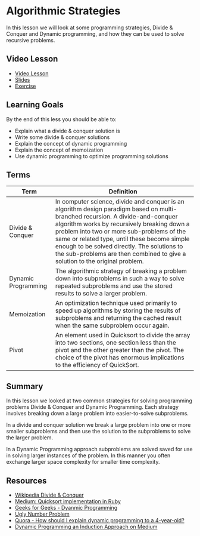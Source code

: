 # Algorithmic Strategies

In this lesson we will look at some programming strategies, Divide & Conquer and Dynamic programming, and how they can be used to solve recursive problems.

## Video Lesson

- [Video Lesson](https://adaacademy.hosted.panopto.com/Panopto/Pages/Viewer.aspx?id=cf2584b6-0cd7-48ca-ba90-ab020070f5cc)
- [Slides](https://docs.google.com/presentation/d/12RqNPG1B1ZTOijfKfL99Ewv4w1p6bR-L7Sj2EHN3Fv4/edit#slide=id.p1)
- [Exercise](https://github.com/Ada-C14/recursive-dynamic-programming)

## Learning Goals

By the end of this less you should be able to:

- Explain what a divide & conquer solution is
- Write some divide & conquer solutions
- Explain the concept of dynamic programming
- Explain the concept of memoization
- Use dynamic programming to optimize programming solutions

## Terms

| Term 	| Definition 	|
|---	|---	|
| Divide & Conquer 	|  In computer science, divide and conquer is an algorithm design paradigm based on multi-branched recursion. A divide-and-conquer algorithm works by recursively breaking down a problem into two or more sub-problems of the same or related type, until these become simple enough to be solved directly. The solutions to the sub-problems are then combined to give a solution to the original problem.	|
| Dynamic Programming 	| The algorithmic strategy of breaking a problem down into subproblems  in such a way to solve repeated subproblems and use the stored results to solve a larger problem.  |
| Memoization | An optimization technique used primarily to speed up algorithms by storing the results of subproblems and returning the cached result when the same subproblem occur again. |
| Pivot | An element used in Quicksort to divide the array into two sections, one section less than the pivot and the other greater than the pivot.  The choice of the pivot has enormous implications to the efficiency of QuickSort.


## Summary

In this lesson we looked at two common strategies for solving programming problems Divide & Conquer and Dynamic Programming.  Each strategy involves breaking down a large problem into easier-to-solve subproblems.

In a divide and conquer solution we break a large problem into one or more smaller subproblems and then use the solution to the subproblems to solve the larger problem.  

In a Dynamic Programming approach subproblems are solved saved for use in solving larger instances of the problem.  In this manner you often exchange larger space complexity for smaller time complexity.

## Resources

- [Wikipedia Divide & Conquer](https://en.wikipedia.org/wiki/Divide-and-conquer_algorithm)
- [Medium:  Quicksort implementation in Ruby](https://medium.com/@andrewsouthard1/quicksort-implementation-in-ruby-92de12470efd)
- [Geeks for Geeks - Dyanmic Programming](https://www.geeksforgeeks.org/dynamic-programming/#basicProblems)
- [Ugly Number Problem](https://www.geeksforgeeks.org/ugly-numbers/)
- [Quora - How should I explain dynamic programming to a 4-year-old?](https://www.quora.com/How-should-I-explain-dynamic-programming-to-a-4-year-old/answer/Jonathan-Paulson)
- [Dynamic Programming an Induction Approach on Medium](https://medium.com/@tiagot/dynamic-programming-an-induction-approach-b5c5e73c4a19)
